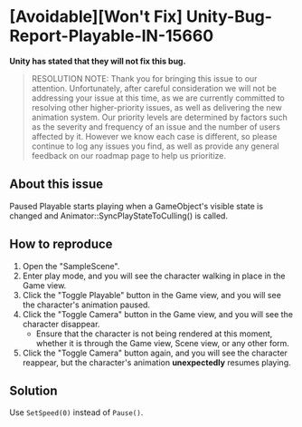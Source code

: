 # [Avoidable][Won't Fix] Unity-Bug-Report-Playable-IN-15660

**Unity has stated that they will not fix this bug.**

> RESOLUTION NOTE:
Thank you for bringing this issue to our attention. Unfortunately, after careful consideration we will not be addressing your issue at this time, as we are currently committed to resolving other higher-priority issues, as well as delivering the new animation system. Our priority levels are determined by factors such as the severity and frequency of an issue and the number of users affected by it. However we know each case is different, so please continue to log any issues you find, as well as provide any general feedback on our roadmap page to help us prioritize.

## About this issue

Paused Playable starts playing when a GameObject's visible state is changed and Animator::SyncPlayStateToCulling() is called.

## How to reproduce

1. Open the "SampleScene".
2. Enter play mode, and you will see the character walking in place in the Game view.
3. Click the "Toggle Playable" button in the Game view, and you will see the character's animation paused.
4. Click the "Toggle Camera" button in the Game view, and you will see the character disappear.
    - Ensure that the character is not being rendered at this moment, whether it is through the Game view, Scene view, or any other form.
5. Click the "Toggle Camera" button again, and you will see the character reappear, but the character's animation **unexpectedly** resumes playing.

## Solution

Use `SetSpeed(0)` instead of `Pause()`.
